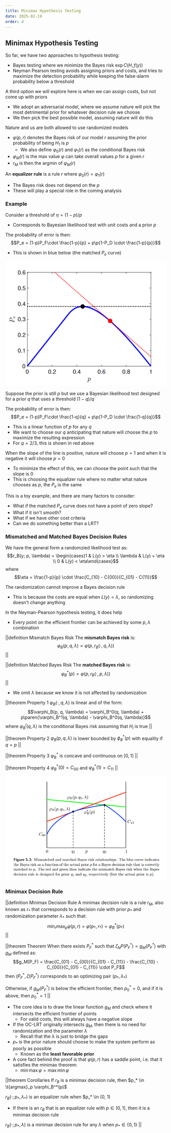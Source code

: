 ```yaml
---
title: Minimax Hypothesis Testing
date: 2025-02-19
order: 4
---
```


## Minimax Hypothesis Testing

So far, we have two approaches to hypothesis testing:

- Bayes testing where we minimize the Bayes risk $\exp{C(H, f(y))}$
- Neyman Pearson testing avoids assigning priors and costs, and tries to maximize the detection probability while keeping the false-alarm probability below a threshold

A third option we will explore here is when we can assign costs, but not come up with priors

- We adopt an adversarial model, where we assume nature will pick the most detrimental prior for whatever decision rule we choose
- We then pick the best possible model, assuming nature will do this

Nature and us are both allowed to use randomized models

- $\varphi(p, r)$ denotes the Bayes risk of our model $r$ assuming the prior probability of being $H_1$ is $p$
  - We also define $\varphi_0(r)$ and $\varphi_1(r)$ as the conditional Bayes risk
- $\varphi_M(r)$ is the max value $\varphi$ can take overall values $p$ for a given $r$
- $r_M$ is then the argmin of $\varphi_M(r)$

An **equalizer rule** is a rule $r$ where $\varphi_0(r) = \varphi_1(r)$

- The Bayes risk does not depend on the $p$
- These will play a special role in the coming analysis

### Example

Consider a threshold of $\eta = (1 - p) / p$

- Corresponds to Bayesian likelihood test with unit costs and a prior $p$

The probability of error is then:
$$P_e = (1-p)P_F\cdot \frac{1-p}{p} + p\p{1-P_D \cdot \frac{1-p}{p}}$$

- This is shown in blue below (the matched $P_e$ curve)

![](img/minimax-1.png?maxwx=0.7)

Suppose the prior is still $p$ but we use a Bayesian likelihood test designed for a prior $q$ that uses a threshold $(1 - q) / q$

The probability of error is then:
$$P_e = (1-p)P_F\cdot \frac{1-q}{q} + p\p{1-P_D \cdot \frac{1-q}{q}}$$

- This is a linear function of $p$ for any $q$
- We want to choose our $q$ anticipating that nature will choose the $p$ to maximize the resulting expression
- For $q = 2/3$, this is shown in red above

When the slope of the line is positive, nature will choose $p = 1$ and when it is negative it will choose $p = 0$

- To minimize the effect of this, we can choose the point such that the slope is $0$
- This is choosing the equalizer rule where no matter what nature chooses as $p$, the $P_e$ is the same

This is a toy example, and there are many factors to consider:

- What if the matched $P_e$ curve does not have a point of zero slope?
- What if it isn't smooth?
- What if we have other cost criteria
- Can we do something better than a LRT?

### Mismatched and Matched Bayes Decision Rules

We have the general form a randomzied likelihood test as:
$$r_B(y; p, \lambda) = \begin{cases}1 & L(y) > \eta \\ \lambda & L(y) = \eta \\ 0 & L(y) < \eta\end{cases}$$
where
$$\eta = \frac{1-p}{p} \cdot \frac{C_{10} - C{00}}{C_{01} - C{11}}$$

The randomization cannot improve a Bayes decision rule

- This is because the costs are equal when $L(y) = \lambda$, so randomizing doesn't change anything

In the Neyman-Pearson hypothesis testing, it does help

- Every point on the efficient frontier can be achieved by some $p, \lambda$ combination

||definition Mismatch Bayes Risk
The **mismatch Bayes risk** is:
$$\varphi_B(p, q, \lambda) = \varphi(p, r_B(\cdot, q, \lambda))$$
||

||definition Matched Bayes Risk
The **matched Bayes risk** is:
$$\varphi^*_B(p) = \varphi(p, r_B(\cdot, p, \lambda))$$
||

- We omit $\lambda$ because we know it is not affected by randomization

||theorem Property 1
$\varphi_B(\cdot, q, \lambda)$ is linear and of the form:
$$\varphi_B(p, q, \lambda) = \varphi_B^0(q, \lambda) + p\paren{\varphi_B^1(q, \lambda) - \varphi_B^0(q, \lambda)}$$
where $\varphi_B^i(q, \lambda)$ is the conditional Bayes risk assuming that $H_i$ is true
||

||theorem Property 2
$\varphi_B(p, q, \lambda)$ is lower bounded by $\phi_B^*(p)$ with equality if $q = p$
||

||theorem Property 3
$\varphi_B^*$ is concave and continuous on $[0, 1]$
||

||theorem Property 4
$\varphi_B^*(0) = C_{00}$ and $\varphi_B^*(1) = C_{11}$
||

![](img/minimax-2.png?maxwx=0.9)

### Minimax Decision Rule

||definition Minimax Decision Rule
A minimax decision rule is a rule $r_M$, also known as $r_*$ that corresponds to a decision rule with prior $p_*$ and randomization parameter $\lambda_*$ such that:
$$\min_r \max_p \varphi(p, r) = \varphi(p_*, r_*) = \varphi_B^*(p_*)$$
||

||theorem Theorem
When there exists $P_F^*$ such that $\zeta_NP(P_F^*) = g_M(P_F^*)$ with $g_M$ defined as:
$$g_M(P_F) = \frac{C_{01} - C_{00}}{C_{01} - C_{11}} - \frac{C_{10} - C_{00}}{C_{01} - C_{11}} \cdot P_F$$
then $(P_F^*, \zeta(P_F^*)$ corresponds to an optimizing pair $(p_*, \lambda_*)$

Otherwise, if $g_M(P_F^*)$ is below the efficient frontier, then $p_0^* = 0$, and if it is above, then $p_0^* = 1$
||

- The core idea is to draw the linear function $g_M$ and check where it intersects the efficient frontier of points
  - For valid costs, this will always have a negative slope
- If the OC-LRT originally intersects $g_M$, then there is no need for randomization and the parameter $\lambda$
  - Recall that the $\lambda$ is just to bridge the gaps
- $p_*$ is the prior nature should choose to make the system perform as poorly as possible
  - Known as the **least favorable prior**
- A core fact behind the proof is that $\varphi(p, r)$ has a saddle point, i.e. that it satisfies the minimax theorem:
  - $\min \max \varphi = \max \min \varphi$

||theorem Corollaries
If $r_B$ is a minimax decision rule, then $p_* \in \t{argmax}_p \varphi_B^*(p)$

$r_B(\cdot; p_*, \lambda_*)$ is an equalizer rule when $p\_\* \in (0, 1)

- If there is an $r_B$ that is an equalizer rule with $p \in (0, 1)$, then it is a minimax decision rule

$r_B(\cdot; p_*, \lambda)$ is a minimax decision rule for any $\lambda$ when $p_* \in \{0, 1\}$
||
